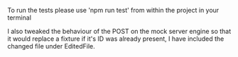 To run the tests please use 'npm run test' from within the project in your terminal

I also tweaked the behaviour of the POST on the mock server engine so that it would replace a fixture if it's ID was already present, I have included the changed file under EditedFile.
